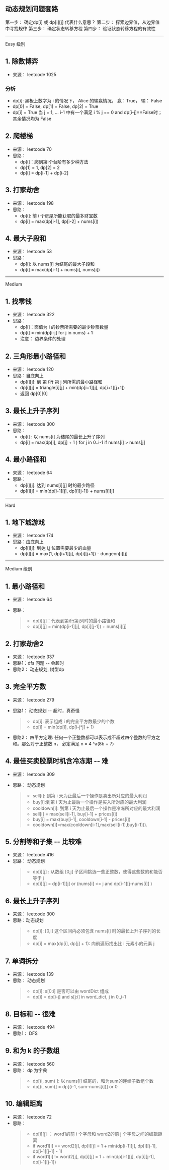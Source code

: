 ## 动态规划问题套路

第一步： 确定dp[i] 或 dp[i][j] 代表什么意思？
第二步： 探索边界值，从边界值中寻找规律
第三步： 确定状态转移方程
第四步： 验证状态转移方程的有效性

---
Easy 级别


## 1. 除数博弈
- 来源： leetcode 1025

### 分析
- dp[i]:  黑板上数字为 i 的情况下， Alice 的输赢情况， 赢：True， 输： False
- dp[0] = False, dp[1] = False, dp[2] = True
- dp[i] = True 当 j =  1, ... i-1 中有一个满足 i % j == 0 and dp[i-j]==False时； 其余情况均为 False


## 2. 爬楼梯

- 来源： leetcode 70
- 思路： 
  - dp[i]：爬到第i个台阶有多少种方法
  - dp[1] = 1, dp[2] = 2
  - dp[i] = dp[i-1] + dp[i-2]

## 3. 打家劫舍

- 来源： leetcode 198
- 思路：
  - dp[i]: 前 i 个房屋所能获取的最多财宝数
  - dp[i] = max(dp[i-1], dp[i-2] + nums[i])


## 4. 最大子段和

- 来源： leetcode 53
- 思路：
  - dp[i]: 以 nums[i] 为结尾的最大子段和
  - dp[i] = max(dp[i-1] + nums[i], nums[i])



---
Medium

## 1. 找零钱

- 来源： leetcode 322
- 思路：
   - dp[i]：面值为 i 的钞票所需要的最少钞票数量
   - dp[i] = min(dp[i-j] for j in nums) + 1
   - 注意： 边界条件的处理

## 2. 三角形最小路径和

- 来源： leetcode 120
- 思路：自底向上
  - dp[i][j]: 到 第 i行 第 j 列所需的最小路径和
  - dp[i][j] = triangle[i][j] + min(dp[i+1][j], dp[i+1][j+1])
  - 返回 dp[0][0]

## 3. 最长上升子序列

- 来源： leetcode 300
- 思路：
  - dp[i] : 以 nums[i] 为结尾的最长上升子序列
  - dp[i] = max(dp[i], dp[j] + 1 ) for j in 0..i-1 if nums[i] > nums[j]

## 4. 最小路径和

- 来源： leetcode 64
- 思路：
  - dp[i][j]: 达到 nums[i][j] 时的最少路径
  - dp[i][j] = min(dp[i-1][j], dp[i][j-1]) + nums[i][j] 


---
Hard

## 1. 地下城游戏

- 来源： leetcode 174
- 思路：由底向上
  - dp[i][j]: 到达 i,j 位置需要最少的血量
  - dp[i][j] = max(1, dp[i+1][j], dp[i][j+1]) - dungeon[i][j]

















---
Medium 级别






## 1. 最小路径和

- 来源： leetcode 64

- 思路：
  > - dp[i][j]：代表到第i行第j列时的最小路径和
  > - dp[i][j] = min(dp[i-1][j], dp[i][j-1]) + nums[i][j]

## 2. 打家劫舍2

- 来源： leetcode 337
- 思路1：dfs 问题 -- 会超时
- 思路2： 动态规划, 树型dp

## 3. 完全平方数

- 来源： leetcode 279
- 思路1： 动态规划 -- 超时，真奇怪
  > - dp[i]: 表示组成 i 的完全平方数最少的个数
  > - dp[i] =  min(dp[i], dp[i-j*j] + 1)

- 思路2： 四平方定理: 任何一个正整数都可以表示成不超过四个整数的平方之和。那么对于正整数 n， 必定满足 n = 4 ^a(8b + 7)


## 4. 最佳买卖股票时机含冷冻期 -- 难

- 来源： leetcode 309

- 思路： 动态规划
  > - sell[i]: 到第 i 天为止最后一个操作是卖出所对应的最大利润
  > - buy[i]:到第 i 天为止最后一个操作是买入所对应的最大利润
  > - cooldown[i]: 到第 i 天为止最后一个操作是冷冻所对应的最大利润
  > - sell[i] = max(sell[i-1], buy[i-1] + prices[i])
  > - buy[i] = max(buy[i-1], cooldown[i-1] - prices[i])
  > - cooldown[i]=max(cooldown[i-1],max(sell[i-1],buy[i-1])).

## 5. 分割等和子集 -- 比较难

- 来源： leetcode 416
- 思路： 动态规划
  > - dp[i][j] : 从数组 [0,j] 子区间挑选一些正整数，使得这些数的和能否等于 j
  > - dp[i][j] = dp[i-1][j]  or (nums[i] <= j and dp[i-1][j-nums[i]] )

## 6. 最长上升子序列

- 来源： leetcode 300
- 思路：动态规划
  > - dp[i]: [0,i] 这个区间内必须包含 nums[i] 时的最长上升子序列的长度
  > - dp[i] = max(dp[i], dp[j] + 1):  向前遍历找出比 i 元素小的元素 j


## 7. 单词拆分

- 来源： leetcode 139
- 思路： 动态规划
    > - dp[i]:  s[0:i] 是否可以由 wordDict 组成
    > - dp[i] = dp[i-j] and s[j:i] in word_dict,  j in 0,,i-1

## 8. 目标和 -- 很难

- 来源： leetcode 494
- 思路1： DFS

## 9. 和为 k 的子数组

- 来源： leetcode 560
- 思路： dp 为字典
  > - dp[(i, sum) ]: 以 nums[i] 结尾的，和为sum的连续子数组个数
  > - dp[(i, sum)] = dp[(i-1, sum-nums[i])] or 0


## 10. 编辑距离

- 来源： leetcode 72
- 思路：
  > - dp[i][j] ： word1的前 i 个字母和 word2的前 j 个字母之间的编辑距离
  > - if word1[i] == word2[j], dp[i][j] = 1 + min(dp[i-1][j], dp[i][j-1], dp[i-1][j-1] - 1)
  > - if word1[i] != word2[j], dp[i][j] = 1 + min(dp[i-1][j], dp[i][j-1], dp[i-1][j-1])
